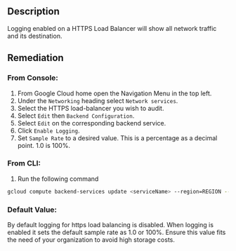 ## Description

Logging enabled on a HTTPS Load Balancer will show all network traffic and its destination.

## Remediation

### From Console:

1. From Google Cloud home open the Navigation Menu in the top left.
2. Under the `Networking` heading select `Network services`.
3. Select the HTTPS load-balancer you wish to audit.
4. Select `Edit` then `Backend Configuration`.
5. Select `Edit` on the corresponding backend service.
6. Click `Enable Logging`.
7. Set `Sample Rate` to a desired value. This is a percentage as a decimal point. 1.0 is 100%.

### From CLI:

1. Run the following command

```bash
gcloud compute backend-services update <serviceName> --region=REGION --enable-logging --logging-sample-rate=<percentageAsADecimal>
```

### Default Value:

By default logging for https load balancing is disabled. When logging is enabled it sets the default sample rate as 1.0 or 100%. Ensure this value fits the need of your organization to avoid high storage costs.